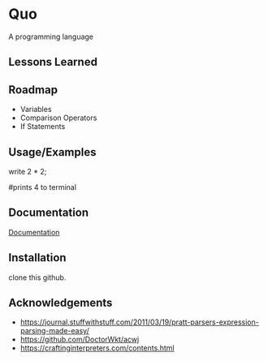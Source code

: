 
# Quo

A programming language 

## Lessons Learned

## Roadmap

- Variables
- Comparison Operators
- If Statements
## Usage/Examples

write 2 * 2;

#prints 4 to terminal
## Documentation

[Documentation](https://linktodocumentation)


## Installation

clone this github.
## Acknowledgements

- https://journal.stuffwithstuff.com/2011/03/19/pratt-parsers-expression-parsing-made-easy/
- https://github.com/DoctorWkt/acwj
- https://craftinginterpreters.com/contents.html